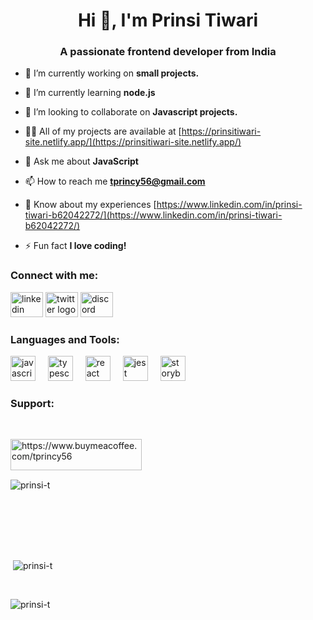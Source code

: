 <h1 align="center">Hi 👋, I'm Prinsi Tiwari</h1>
<h3 align="center">A passionate frontend developer from India</h3>

- 🔭 I’m currently working on **small projects.**

- 🌱 I’m currently learning **node.js**

- 👯 I’m looking to collaborate on **Javascript projects.**

- 👨‍💻 All of my projects are available at [https://prinsitiwari-site.netlify.app/](https://prinsitiwari-site.netlify.app/)

- 💬 Ask me about **JavaScript**

- 📫 How to reach me **tprincy56@gmail.com**

- 📄 Know about my experiences [https://www.linkedin.com/in/prinsi-tiwari-b62042272/](https://www.linkedin.com/in/prinsi-tiwari-b62042272/)

- ⚡ Fun fact **I love coding!**

<h3 align="left">Connect with me:</h3>
<div align="left">
  <img src="[https://raw.githubusercontent.com/maurodesouza/profile-readme-generator/master/src/assets/icons/social/linkedin/default.svg](https://www.linkedin.com/in/prinsi-tiwari-b62042272/)" width="52" height="40" alt="linkedin logo"  />
  <img src="[https://raw.githubusercontent.com/maurodesouza/profile-readme-generator/master/src/assets/icons/social/twitter/default.svg](https://x.com/Princy_tiwari_)" width="52" height="40" alt="twitter logo"  />
  <img src="1067067976907505684" width="52" height="40" alt="discord logo"  />
 
</div>

###
<h3 align="left">Languages and Tools:</h3>
<div align="left">
  <img src="https://cdn.jsdelivr.net/gh/devicons/devicon/icons/javascript/javascript-original.svg" height="40" alt="javascript logo"  />
  <img width="12" />
  <img src="https://cdn.jsdelivr.net/gh/devicons/devicon/icons/typescript/typescript-original.svg" height="40" alt="typescript logo"  />
  <img width="12" />
  <img src="https://cdn.jsdelivr.net/gh/devicons/devicon/icons/react/react-original.svg" height="40" alt="react logo"  />
  <img width="12" />
  <img src="https://cdn.jsdelivr.net/gh/devicons/devicon/icons/jest/jest-plain.svg" height="40" alt="jest logo"  />
  <img width="12" />
  <img src="https://cdn.jsdelivr.net/gh/devicons/devicon/icons/storybook/storybook-original.svg" height="40" alt="storybook logo"  />
</div>

###



###

<h3 align="left">Support:</h3> <br>



<p><a href="https://www.buymeacoffee.com/https://www.buymeacoffee.com/tprincy56"> <img align="left" src="https://cdn.buymeacoffee.com/buttons/v2/default-yellow.png" height="50" width="210" alt="https://www.buymeacoffee.com/tprincy56" /></a></p><br><br>

<br>
<p><img align="left" src="https://github-readme-stats.vercel.app/api/top-langs?username=prinsi-t&show_icons=true&locale=en&layout=compact" alt="prinsi-t" /></p><br>

<br><br>

<br><br>

<p>&nbsp;<img align="center" src="https://github-readme-stats.vercel.app/api?username=prinsi-t&show_icons=true&locale=en" alt="prinsi-t" /></p>

<br>

<p><img align="center" src="https://github-readme-streak-stats.herokuapp.com/?user=prinsi-t&" alt="prinsi-t" /></p>


